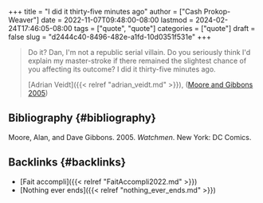 +++
title = "I did it thirty-five minutes ago"
author = ["Cash Prokop-Weaver"]
date = 2022-11-07T09:48:00-08:00
lastmod = 2024-02-24T17:46:05-08:00
tags = ["quote", "quote"]
categories = ["quote"]
draft = false
slug = "d2444c40-8496-482e-a1fd-10d0351f531e"
+++

> Do it? Dan, I'm not a republic serial villain. Do you seriously think I'd explain my master-stroke if there remained the slightest chance of you affecting its outcome? I did it thirty-five minutes ago.
>
> [Adrian Veidt]({{< relref "adrian_veidt.md" >}}), (<a href="#citeproc_bib_item_1">Moore and Gibbons 2005</a>)


## Bibliography {#bibliography}

<style>.csl-entry{text-indent: -1.5em; margin-left: 1.5em;}</style><div class="csl-bib-body">
  <div class="csl-entry"><a id="citeproc_bib_item_1"></a>Moore, Alan, and Dave Gibbons. 2005. <i>Watchmen</i>. New York: DC Comics.</div>
</div>


## Backlinks {#backlinks}

-   [Fait accompli]({{< relref "FaitAccompli2022.md" >}})
-   [Nothing ever ends]({{< relref "nothing_ever_ends.md" >}})
